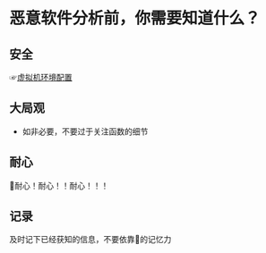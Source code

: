 # 恶意软件分析前，你需要知道什么？

## 安全

☞[虚拟机环境配置](./虚拟机环境配置.md)

## 大局观

- 如非必要，不要过于关注函数的细节

## 耐心

📢耐心！耐心！！耐心！！！

## 记录

及时记下已经获知的信息，不要依靠🧠的记忆力
